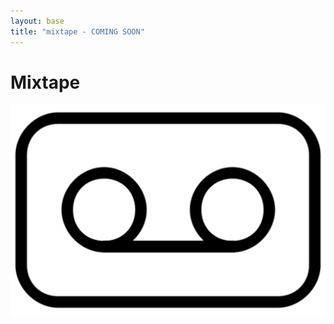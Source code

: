 ```yaml
---
layout: base
title: "mixtape - COMING SOON"
---
```


# **Mixtape**

![mixtape logo](/assets/images/mixtape.png)
